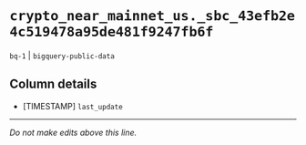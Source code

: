 # `crypto_near_mainnet_us._sbc_43efb2e4c519478a95de481f9247fb6f`
`bq-1` | `bigquery-public-data`

## Column details
* [TIMESTAMP] `last_update`

-------------------------------------------------------------------------------
*Do not make edits above this line.*
